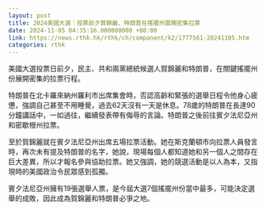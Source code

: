 ```yaml
---
layout: post
title: 2024美國大選｜投票前夕賀錦麗、特朗普在搖擺州展開密集拉票
date: 2024-11-05 04:35:16.000000000 +08:00
link: https://news.rthk.hk/rthk/ch/component/k2/1777561-20241105.htm
categories: rthk
---
```


美國大選投票日前夕，民主、共和兩黨總統候選人賀錦麗和特朗普，在關鍵搖擺州份展開密集的拉票行程。

特朗普在北卡羅來納州羅利市出席集會時，否認高齡和緊張的選舉日程令他身心疲憊，強調自己甚至不用睡覺，過去62天沒有一天是休息。78歲的特朗普在長達90分鐘講話中，一如過往，繼續發表帶有侮辱的言論。特朗普之後前往賓夕法尼亞州和密歇根州拉票。

至於賀錦麗就在賓夕法尼亞州出席五場拉票活動。她在斯克蘭頓市向拉票人員發言時，再次未有提及特朗普的名字，她說，現場每個人都知道她和另一個人之間存在巨大差異，所以才報名參與協助拉票。她又強調，她的競選活動是以人為本，又指現時的美國政治令民眾感到孤獨。

賓夕法尼亞州擁有19張選舉人票，是今屆大選7個搖擺州份當中最多，可能決定選舉的成敗，因此成為賀錦麗和特朗普必爭之地。
